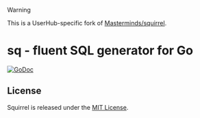 > [!WARNING]
> This is a UserHub-specific fork of [Masterminds/squirrel](https://github.com/Masterminds/squirrel).

# sq - fluent SQL generator for Go

[![GoDoc](https://pkg.go.dev/badge/github.com/userhubdev/sq)](https://pkg.go.dev/github.com/userhubdev/sq)

## License

Squirrel is released under the
[MIT License](http://www.opensource.org/licenses/MIT).
